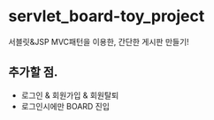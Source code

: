 # servlet_board-toy_project 
서블릿&JSP MVC패턴을 이용한, 간단한 게시판 만들기! 
 
## 추가할 점. 
- 로그인 & 회원가입 & 회원탈퇴
- 로그인시에만 BOARD 진입 
 
 
 
